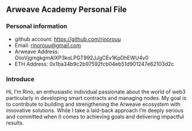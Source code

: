 ## Arweave Academy Personal File

### Personal information

- github account: https://github.com/rinorouu
- Email: rinorouu@gmail.com
- Arweave Address: OiioVjgmgkgmAlXP3koLPGT992JJgCEv1KpDhEWU4v0
- ETH Address: 0x1ba34b9c2b97592fcb04eb51d901247e62103d2c


### Introduce
Hi, I’m Rino, an enthusiastic individual passionate about the world of web3
particularly in developing smart contracts and managing nodes.
My goal is to contribute to building and strengthening the Arweave ecosystem
with innovative solutions. While I take a laid-back approach
I’m deeply serious and committed when it comes to achieving goals and 
delivering impactful results.
